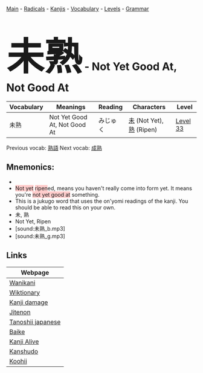 <style> bigfont {font-size: 100px}</style>
[Main](../README.md) -
[Radicals](../radicals.md) -
[Kanjis](../kanjis.md) -
[Vocabulary](../vocabulary.md) -
[Levels](../levels.md) -
[Grammar](../grammar.md)
# <bigfont> 未熟</bigfont> - Not Yet Good At, Not Good At 

| Vocabulary | Meanings | Reading | Characters | Level |
| --- | --- | --- | --- | --- |
| 未熟 | Not Yet Good At, Not Good At | みじゅく |  [未](../kanjis/未.md) (Not Yet), [熟](../kanjis/熟.md) (Ripen) | [Level 33](../levels/wk_level33.md) |

Previous vocab: [熟語](熟語.md) Next vocab: [成熟](成熟.md) 

## Mnemonics:

* 
* <span style="background-color:#ffcccb"> Not yet</span> <span style="background-color:#ffcccb"> ripen</span>ed, means you haven't really come into form yet. It means you're <span style="background-color:#ffcccb"> not yet good at</span> something.
* This is a jukugo word that uses the on'yomi readings of the kanji. You should be able to read this on your own.
* 未, 熟
* Not Yet, Ripen
* [sound:未熟_b.mp3]
* [sound:未熟_g.mp3]


## Links 

| Webpage |
| --- |
| [Wanikani          ](https://www.wanikani.com/kanji/未熟) |
| [Wiktionary        ](https://en.wiktionary.org/wiki/未熟) |
| [Kanji damage      ](http://www.kanjidamage.com/kanji/search?utf8=✓&q=未熟) |
| [Jitenon           ](https://jitenon.com/kanji/未熟) |
| [Tanoshii japanese ](https://www.tanoshiijapanese.com/dictionary/kanji.cfm?k=未熟) |
| [Baike             ](https://baike.baidu.com/item/未熟) |
| [Kanji Alive       ](https://app.kanjialive.com/未熟) |
| [Kanshudo          ](https://www.kanshudo.com/searchmn?q=未熟) |
| [Koohii            ](https://kanji.koohii.com/study/kanji/未熟) |

